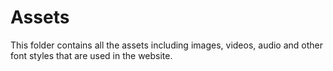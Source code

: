 # Assets

This folder contains all the assets including images, videos, audio and other font styles that are used in the website.
 
